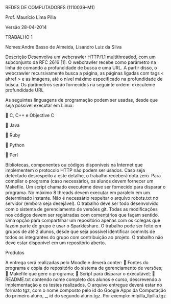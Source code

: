 REDES DE COMPUTADORES (1110039–M1) 

Prof. Maurício Lima Pilla

Versão 28-04-2014

TRABALHO 1

Nomes:Andre Basso de Almeida, Lisandro Luiz da Silva

Descrição
Desenvolva um webcrawler HTTP/1.1 multithreaded, com um subconjunto da RFC 2616 [1]. O webcrawler recebe como parâmetro na linha de comando a profundidade de busca e uma URL. A partir disso, o webcrawler recursivamente busca a página, as páginas ligadas com tags < ahref > e as imagens, até o nível máximo especiﬁcado na profundidade de busca. Os parâmetros serão fornecidos na seguinte ordem: executeme profundidade URL 

As seguintes linguagens de programação podem ser usadas, desde que seja possível executar em Linux:

 C, C++ e Objective C

 Java

 Ruby

 Python

 Perl

Bibliotecas, componentes ou códigos disponíveis na Internet que implementem o protocolo HTTP não podem ser usados. Caso seja detectado desrespeito a este detalhe, o trabalho receberá nota zero. Para compilar o programa (caso necessário), os alunos devem fornecer um Makeﬁle. Um script chamado executeme deve
ser fornecido para disparar o programa. No máximo 8 threads devem executar em paralelo em um determinado instante. Não é
necessário respeitar o arquivo robots.txt no servidor (embora seja desejável).
O trabalho deve ser todo desenvolvido com o sistema de gerenciamento de versões git. Todas as modiﬁcações nos códigos
devem ser registradas com comentários que façam sentido. Uma opção para compartilhar um repositório apenas com os colegas
que fazem parte do grupo é usar o Sparkleshare. O trabalho pode ser feito em grupos de até 2 alunos, desde que seja possível
identiﬁcar commits de todos os integrantes do grupo com contribuição ao projeto.
O trabalho não deve estar disponível em um repositório aberto.

Produtos

A entrega será realizadas pelo Moodle e deverá conter:
 Fontes do programa e cópia do repositório do sistema de gerenciamento de versões;
 Makeﬁle que gere o programa;
 Script para disparar o executável;
 README.txt contendo nome completo dos alunos e curso, descrevendo a implementação e os testes realizados.
O arquivo entregue deverá estar no formato tgz, com o nome composto pelo id do Google Apps da Computação do primeiro
aluno, _, id do segundo aluno.tgz. Por exemplo: mlpilla_llpilla.tgz
